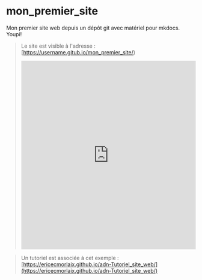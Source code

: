 # mon_premier_site
Mon premier site web depuis un dépôt git avec matériel pour mkdocs. Youpi!


> Le site est visible à l'adresse : [https://username.gitub.io/mon_premier_site/)
> <iframe src="https://learningapps.org/watch?app=8489957" style="border:0px;width:100%;height:500px" allowfullscreen="true" webkitallowfullscreen="true" mozallowfullscreen="true"></iframe>


> Un tutoriel est associée à cet exemple : [https://ericecmorlaix.github.io/adn-Tutoriel_site_web/](https://ericecmorlaix.github.io/adn-Tutoriel_site_web/)
